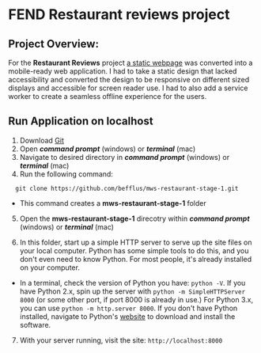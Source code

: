 # FEND Restaurant reviews project

## Project Overview: 

For the **Restaurant Reviews** project [a static webpage](https://github.com/udacity/mws-restaurant-stage-1) was converted into a mobile-ready web application. I had to take a static design that lacked accessibility and converted the design to be responsive on different sized displays and accessible for screen reader use. I had to also add a service worker to create a seamless offline experience for the users.

## Run Application on localhost
1. Download [Git](https://git-scm.com/downloads)
2. Open *__command prompt__* (windows) or *__terminal__* (mac)
3. Navigate to desired directory in *__command prompt__* (windows) or *__terminal__* (mac)
4. Run the following command: 
```
  git clone https://github.com/befflus/mws-restaurant-stage-1.git
```
* This command creates a __mws-restaurant-stage-1__ folder
5. Open the __mws-restaurant-stage-1__ direcotry within *__command prompt__* (windows) or *__terminal__* (mac)

6. In this folder, start up a simple HTTP server to serve up the site files on your local computer. Python has some simple tools to do this, and you don't even need to know Python. For most people, it's already installed on your computer. 

* In a terminal, check the version of Python you have: `python -V`. If you have Python 2.x, spin up the server with `python -m SimpleHTTPServer 8000` (or some other port, if port 8000 is already in use.) For Python 3.x, you can use `python -m http.server 8000`. If you don't have Python installed, navigate to Python's [website](https://www.python.org/) to download and install the software.

7. With your server running, visit the site: `http://localhost:8000`



